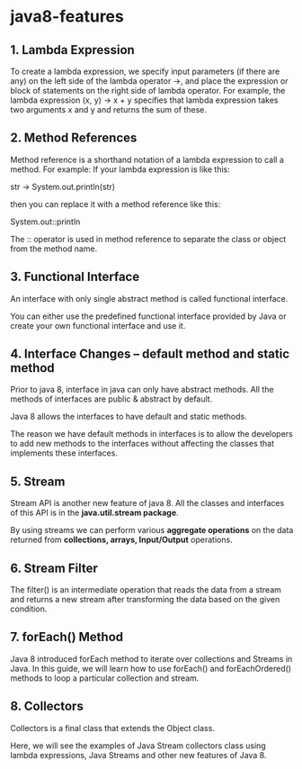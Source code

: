 # java8-features



## 1. Lambda Expression 

To create a lambda expression, we specify input parameters (if there are any) on the left side of the lambda operator ->, and place the expression or block of statements on the right side of lambda operator. For example, the lambda expression (x, y) -> x + y specifies that lambda expression takes two arguments x and y and returns the sum of these.


## 2. Method References

Method reference is a shorthand notation of a lambda expression to call a method. For example:
If your lambda expression is like this:

str -> System.out.println(str)

then you can replace it with a method reference like this:

System.out::println

The :: operator is used in method reference to separate the class or object from the method name.


## 3. Functional Interface

An interface with only single abstract method is called functional interface.

You can either use the predefined functional interface provided by Java or create your own functional interface and use it. 


## 4. Interface Changes – default method and static method


Prior to java 8, interface in java can only have abstract methods. All the methods of interfaces are public & abstract by default. 

Java 8 allows the interfaces to have default and static methods. 

The reason we have default methods in interfaces is to allow the developers to add new methods to the interfaces without affecting the classes that implements these interfaces.


## 5. Stream

Stream API is another new feature of java 8. All the classes and interfaces of this API is in the **java.util.stream package**.

By using streams we can perform various **aggregate operations** on the data returned from **collections, arrays, Input/Output** operations. 

## 6. Stream Filter

The filter() is an intermediate operation that reads the data from a stream and returns a new stream after transforming the data based on the given condition. 


## 7. forEach() Method

Java 8 introduced forEach method to iterate over collections and Streams in Java. In this guide, we will learn how to use forEach() and forEachOrdered() methods to loop a particular collection and stream.


## 8. Collectors

Collectors is a final class that extends the Object class. 

Here, we will see the examples of Java Stream collectors class using lambda expressions, Java Streams and other new features of Java 8.
